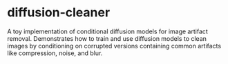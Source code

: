 # diffusion-cleaner
A toy implementation of conditional diffusion models for image artifact removal. Demonstrates how to train and use diffusion models to clean images by conditioning on corrupted versions containing common artifacts like compression, noise, and blur.
